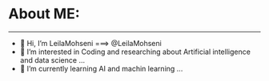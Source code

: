 # About ME:
***

- 👋 Hi, I’m LeilaMohseni  ===> @LeilaMohseni
- 👀 I’m interested in Coding and researching about Artificial intelligence and data science ...
- 🌱 I’m currently learning AI and machin learning ...

<!---
LeilaMohseni/LeilaMohseni is a ✨ special ✨ repository because its `README.md` (this file) appears on your GitHub profile.
You can click the Preview link to take a look at your changes.
--->
